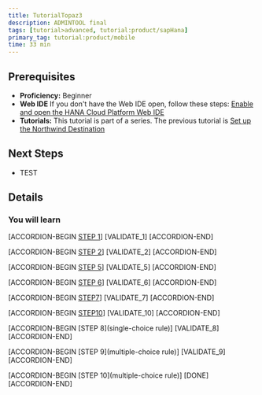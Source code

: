 ```yaml
---
title: TutorialTopaz3
description: ADMINTOOL final
tags: [tutorial>advanced, tutorial:product/sapHana]
primary_tag: tutorial:product/mobile
time: 33 min
---
```


## Prerequisites  
 - **Proficiency:** Beginner 
 - **Web IDE** If you don't have the Web IDE open, follow these steps: [Enable and open the HANA Cloud Platform Web IDE](https://go.sap.com/developer/tutorials/sapui5-webide-open-webide.html)
 - **Tutorials:** This tutorial is part of a series.  The previous tutorial is [Set up the Northwind Destination](https://go.sap.com/developer/tutorials/hcp-create-destination.html)

## Next Steps
 - TEST
  

## Details
### You will learn  

[ACCORDION-BEGIN [STEP 1](regex1)] 
[VALIDATE_1] 
[ACCORDION-END]

[ACCORDION-BEGIN [STEP 2](regex)] 
[VALIDATE_2] 
[ACCORDION-END]

[ACCORDION-BEGIN [STEP 5](rexact-match-precise)] 
[VALIDATE_5] 
[ACCORDION-END]

[ACCORDION-BEGIN [STEP 6](regex-begins-with)] 
[VALIDATE_6] 
[ACCORDION-END]

[ACCORDION-BEGIN [STEP7](regex-with-id-exact-match)] 
[VALIDATE_7] 
[ACCORDION-END]

[ACCORDION-BEGIN [STEP10](regex-begins-with)] 
[VALIDATE_10] 
[ACCORDION-END]

[ACCORDION-BEGIN [STEP 8](single-choice rule)] 
[VALIDATE_8] 
[ACCORDION-END]

[ACCORDION-BEGIN [STEP 9](multiple-choice rule)] 
[VALIDATE_9] 
[ACCORDION-END]

[ACCORDION-BEGIN [STEP 10](multiple-choice rule)] 
[DONE]
[ACCORDION-END]

